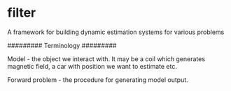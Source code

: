 # filter
A framework for building dynamic estimation systems for various problems


######### Terminology #########

Model - the object we interact with. It may be a coil which generates magnetic field, a car with position we want to estimate etc.

Forward problem - the procedure for generating model output. 
